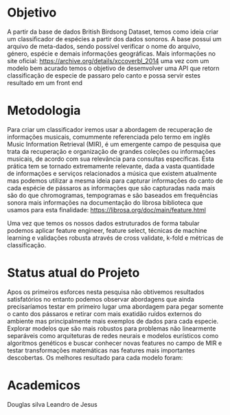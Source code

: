# Objetivo
A partir da base de dados British Birdsong Dataset, temos como ideia criar um classificador de espécies a partir dos dados sonoros. A base possui um arquivo de meta-dados, sendo possível verificar o nome do arquivo, género, espécie e demais informações geográficas.
Mais informações no site oficial: https://archive.org/details/xccoverbl_2014 uma vez com um modelo bem acurado temos o objetivo de desemvolver uma API que retorn classificação de especie de passaro pelo canto e possa servir estes resultado em um front end

# Metodologia
Para criar um classificador iremos usar a abordagem de recuperação de informações musicais, comummente referenciada pelo termo em inglês Music Information Retrieval (MIR), é um emergente campo de pesquisa que trata da recuperação e organização de grandes coleções ou informações musicais, de acordo com sua relevância para consultas específicas. Esta prática tem se tornado extremamente relevante, dada a vasta quantidade de informações e serviços relacionados a música que existem atualmente mas podemos utilizar a mesma ideia para capturar informações do canto de cada espécie de pássaros as informações que são capturadas nada mais são do que chromogramas, tempogramas e são baseados em frequências sonora mais informações na documentação do librosa biblioteca que usamos para esta finalidade: https://librosa.org/doc/main/feature.html

Uma vez que temos os nossos dados estruturados de forma tabular podemos aplicar feature engineer, feature select, técnicas de machine learning e validações robusta através de cross validate, k-fold e métricas de classificação.

# Status atual do Projeto
 Apos os primeiros esforces nesta pesquisa não obtivemos resultados satisfatórios no entanto podemos observar abordagens que ainda precisaríamos testar em primeiro lugar uma abordagem para pegar somente o canto dos pássaros e retirar com mais exatidão ruídos externos do ambiente mas principalmente mais exemplos de dados para cada especie. Explorar modelos que são mais robustos para problemas não linearmente separáveis como arquiteturas de redes neurais e modelos eurísticos como algoritmos genéticos e buscar conhecer novas features no campo de MIR e testar transformações matemáticas nas features mais importantes descobertas. Os melhores resultado para cada modelo foram:
 
 # Academicos 
 Douglas silva
 Leandro de Jesus 
